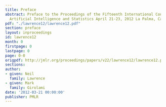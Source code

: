 ```yaml
---
title: Preface
abstract: Preface to the Proceedings of the Fifteenth International Conference on
  Artificial Intelligence and Statistics April 21-23, 2012 La Palma, Canary Islands.
pdf: "./lawrence12/lawrence12.pdf"
section: preface
layout: inproceedings
id: lawrence12
month: 0
firstpage: 0
lastpage: 0
page: 0-0
origpdf: http://jmlr.org/proceedings/papers/v22/lawrence12/lawrence12.pdf
sections: 
author:
- given: Neil
  family: Lawrence
- given: Mark
  family: Girolami
date: '2012-03-21 00:00:00'
publisher: PMLR
---
```

